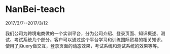 ﻿# NanBei-teach
 2017/3/7--2017/3/12
 
我们公司为跨境电商做的一个实训平台，分为公司介绍、登录页面、知识概述、测试、考试系统几个部分。客户可以通过这个平台学习和训练国际贸易的相关知识。
使用了jQuery做交互，登录页面的动态效果，考试系统和测试系统的效果等等。


